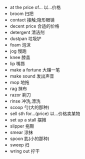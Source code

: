 * at the price of... 以...价格
* broom 扫把
* contact 接触;隐形眼镜
* decent price 合适的价格
* detergent 清洁剂
* dustpan 垃圾铲
* foam 泡沫
* jog 慢跑
* knee 膝盖
* lip 嘴唇
* make a fortune 大赚一笔
* make sound 发出声音
* mop 地拖
* rag 抹布
* razor 剃刀
* rinse 冲洗,漂洗
* scoop 勺(大的那种)
* sell sth for...(price) 以...价格卖某物
* set up a stall 摆摊
* slipper 拖鞋
* smear 涂抹
* spoon 匙(小的那种)
* sweep 扫
* wring out 拧干